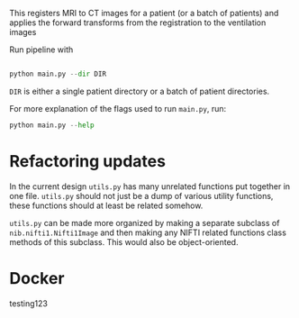 This registers MRI to CT images for a patient (or a batch of patients)
and applies the forward transforms from the registration to the 
ventilation images


Run pipeline with

```python

python main.py --dir DIR
``` 

`DIR` is either a single patient directory or a batch of patient directories.

For more explanation of the flags used to run `main.py`, run:

```python
python main.py --help
```

# Refactoring updates
In the current design `utils.py` has many unrelated functions put together in one file. `utils.py` should not just be a dump of various utility functions, these functions should at least be related somehow. 

`utils.py` can be made more organized by making a separate subclass of `nib.nifti1.Nifti1Image` and then making any NIFTI related functions class methods of this subclass. This would also be object-oriented.

# Docker
testing123

